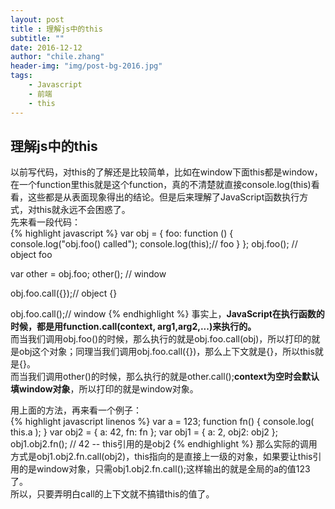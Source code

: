 ```yaml
---
layout: post
title : 理解js中的this
subtitle: ""
date: 2016-12-12
author: "chile.zhang"
header-img: "img/post-bg-2016.jpg"
tags:
    - Javascript
    - 前端
    - this
---
```


## 理解js中的this
以前写代码，对this的了解还是比较简单，比如在window下面this都是window，在一个function里this就是这个function，真的不清楚就直接console.log(this)看看，这些都是从表面现象得出的结论。但是后来理解了JavaScript函数执行方式，对this就永远不会困惑了。  
先来看一段代码：  
{% highlight javascript %}
var obj = {
  foo: function () {
    console.log("obj.foo() called");
    console.log(this);// foo
  }
};
obj.foo(); // object foo

var other = obj.foo;
other(); // window

obj.foo.call({});// object {}

obj.foo.call();// window
{% endhighlight %}
事实上，**JavaScript在执行函数的时候，都是用function.call(context, arg1,arg2,...)来执行的。**  
而当我们调用obj.foo()的时候，那么执行的就是obj.foo.call(obj)，所以打印的就是obj这个对象；同理当我们调用obj.foo.call({})，那么上下文就是{}，所以this就是{}。  
而当我们调用other()的时候，那么执行的就是other.call();**context为空时会默认填window对象**，所以打印的就是window对象。  

用上面的方法，再来看一个例子：  
{% highlight javascript linenos %}
var a = 123;
function fn() {
    console.log( this.a );
}
var obj2 = {
    a: 42,
    fn: fn
};
var obj1 = {
    a: 2,
    obj2: obj2
};
obj1.obj2.fn(); // 42 -- this引用的是obj2
{% endhighlight %}
那么实际的调用方式是obj1.obj2.fn.call(obj2)，this指向的是直接上一级的对象，如果要让this引用的是window对象，只需obj1.obj2.fn.call();这样输出的就是全局的a的值123了。  
所以，只要弄明白call的上下文就不搞错this的值了。


